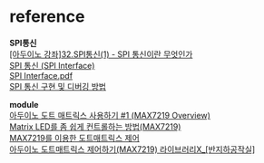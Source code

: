 # reference
**SPI통신**  
[[아두이노 강좌]32.SPI통신(1) - SPI 통신이란 무엇인가](https://blog.naver.com/yuyyulee/220331139392)  
[SPI 통신 (SPI Interface)](https://hanbulkr.tistory.com/5)  
[SPI Interface.pdf](http://cms3.koreatech.ac.kr/sites/joo/IFC415/IFC415_11.pdf)  
[SPI 통신 구현 및 디버깅 방법](https://developer-depot.tistory.com/entry/SPI-%ED%86%B5%EC%8B%A0-%EA%B5%AC%ED%98%84-%EB%B0%8F-%EB%94%94%EB%B2%84%EA%B9%85-%EB%B0%A9%EB%B2%95)  
  
**module**  
[아두이노 도트 매트릭스 사용하기 #1 (MAX7219 Overview)](https://m.blog.naver.com/compass1111/221195303878)  
[Matrix LED를 좀 쉽게 컨트롤하는 방법(MAX7219)](https://watevathing.tistory.com/6)  
[MAX7219를 이용한 도트매트릭스 제어](https://jdselectron.tistory.com/2)  
[아두이노 도트매트릭스 제어하기(MAX7219) 라이브러리X_[반지하공작실]](https://www.youtube.com/watch?v=DlJtxmEZDc0)  

